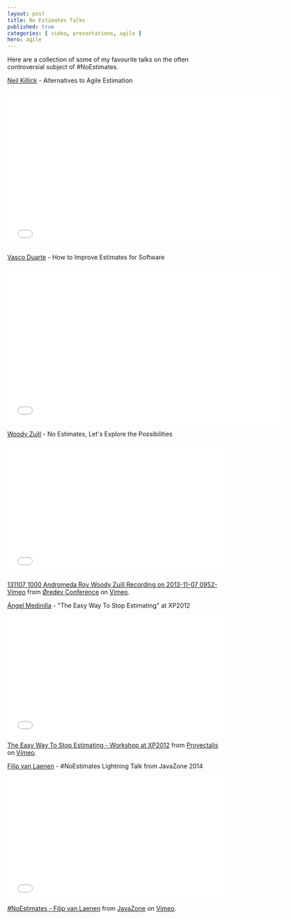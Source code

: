 ```yaml
---
layout: post
title: No Estimates Talks
published: true
categories: [ video, presentations, agile ]
hero: agile
---
```


Here are a collection of some of my favourite talks on the often controversial 
subject of #NoEstimates.

[Neil Killick](http://www.twitter.com/@neil_killick) - Alternatives to Agile Estimation

<iframe width="640" height="360" src="//www.youtube.com/embed/3YkRkor5a-s?feature=player_detailpage" frameborder="0" allowfullscreen></iframe>

[Vasco Duarte](http://twitter.com/@duarte_vasco) - How to Improve Estimates for Software

<iframe width="640" height="360" src="//www.youtube.com/embed/0SD7Qk4ffPw?feature=player_detailpage" frameborder="0" allowfullscreen></iframe>

[Woody Zuill](http://twitter.com/@WoodyZuill) - No Estimates, Let's Explore the Possibilities

<iframe src="//player.vimeo.com/video/79128724" width="500" height="300" frameborder="0" webkitallowfullscreen mozallowfullscreen allowfullscreen></iframe> <p><a href="http://vimeo.com/79128724">131107 1000 Andromeda Roy Woody Zuill Recording on 2013-11-07 0952-Vimeo</a> from <a href="http://vimeo.com/user4280938">&Oslash;redev Conference</a> on <a href="https://vimeo.com">Vimeo</a>.</p>

[Ángel Medinilla](http://twitter.com/@angel_m) - "The Easy Way To Stop Estimating" at XP2012

<iframe src="//player.vimeo.com/video/42970378" width="500" height="275" frameborder="0" webkitallowfullscreen mozallowfullscreen allowfullscreen></iframe> <p><a href="http://vimeo.com/42970378">The Easy Way To Stop Estimating - Workshop at XP2012</a> from <a href="http://vimeo.com/user3469010">Proyectalis</a> on <a href="https://vimeo.com">Vimeo</a>.</p>

[Filip van Laenen](https://twitter.com/filipvanlaenen) - #NoEstimates Lightning Talk from JavaZone 2014

<iframe src="//player.vimeo.com/video/105869249" width="500" height="281" frameborder="0" webkitallowfullscreen mozallowfullscreen allowfullscreen></iframe> <p><a href="http://vimeo.com/105869249">#NoEstimates - Filip van Laenen</a> from <a href="http://vimeo.com/javazone">JavaZone</a> on <a href="https://vimeo.com">Vimeo</a>.</p>

